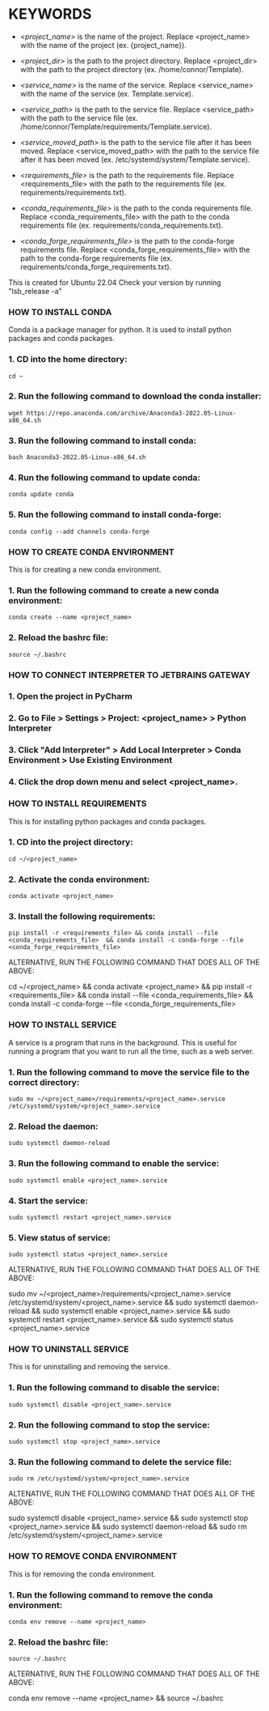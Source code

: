 # KEYWORDS #
- *<project_name>* is the name of the project. Replace <project_name> with the name of the project (ex. {project_name}).

- *<project_dir>* is the path to the project directory. Replace <project_dir> with the path to the project directory (ex. /home/connor/Template).

- *<service_name>* is the name of the service. Replace <service_name> with the name of the service (ex. Template.service).

- *<service_path>* is the path to the service file. Replace <service_path> with the path to the service file (ex. /home/connor/Template/requirements/Template.service).

- *<service_moved_path>* is the path to the service file after it has been moved. Replace <service_moved_path> with the path to the service file after it has been moved (ex. /etc/systemd/system/Template.service).

- *<requirements_file>* is the path to the requirements file. Replace <requirements_file> with the path to the requirements file (ex. requirements/requirements.txt).

- *<conda_requirements_file>* is the path to the conda requirements file. Replace <conda_requirements_file> with the path to the conda requirements file (ex. requirements/conda_requirements.txt).

- *<conda_forge_requirements_file>* is the path to the conda-forge requirements file. Replace <conda_forge_requirements_file> with the path to the conda-forge requirements file (ex. requirements/conda_forge_requirements.txt).





This is created for Ubuntu 22.04 Check your version by running "lsb_release -a"




### HOW TO INSTALL CONDA ###


Conda is a package manager for python. It is used to install python packages and conda packages.


### 1. CD into the home directory: ###

    cd ~


### 2. Run the following command to download the conda installer: ###

    wget https://repo.anaconda.com/archive/Anaconda3-2022.05-Linux-x86_64.sh


### 3. Run the following command to install conda: ###

    bash Anaconda3-2022.05-Linux-x86_64.sh


### 4. Run the following command to update conda: ###

    conda update conda


### 5. Run the following command to install conda-forge: ###

    conda config --add channels conda-forge




### HOW TO CREATE CONDA ENVIRONMENT ###


This is for creating a new conda environment.


### 1. Run the following command to create a new conda environment: ###

    conda create --name <project_name>


### 2. Reload the bashrc file: ###

    source ~/.bashrc

    



### HOW TO CONNECT INTERPRETER TO JETBRAINS GATEWAY ###


### 1. Open the project in PyCharm ###


### 2. Go to File > Settings > Project: <project_name> > Python Interpreter ###


### 3. Click "Add Interpreter" > Add Local Interpreter > Conda Environment > Use Existing Environment ###


### 4. Click the drop down menu and select <project_name>. ###




### HOW TO INSTALL REQUIREMENTS ###


This is for installing python packages and conda packages.


### 1. CD into the project directory: ###

    cd ~/<project_name>


### 2. Activate the conda environment: ###

    conda activate <project_name>


### 3. Install the following requirements: ###

    pip install -r <requirements_file> && conda install --file <conda_requirements_file>  && conda install -c conda-forge --file <conda_forge_requirements_file>


ALTERNATIVE, RUN THE FOLLOWING COMMAND THAT DOES ALL OF THE ABOVE:

cd ~/<project_name> && conda activate <project_name> && pip install -r <requirements_file> && conda install --file <conda_requirements_file>  && conda install -c conda-forge --file <conda_forge_requirements_file>




### HOW TO INSTALL SERVICE ###


A service is a program that runs in the background. This is useful for running a program that you want to run all the time, such as a web server.


### 1. Run the following command to move the service file to the correct directory: ###

    sudo mv ~/<project_name>/requirements/<project_name>.service /etc/systemd/system/<project_name>.service


### 2. Reload the daemon: ###

    sudo systemctl daemon-reload    


### 3. Run the following command to enable the service: ###

    sudo systemctl enable <project_name>.service


### 4. Start the service: ###

    sudo systemctl restart <project_name>.service


### 5. View status of service: ###

    sudo systemctl status <project_name>.service


ALTERNATIVE, RUN THE FOLLOWING COMMAND THAT DOES ALL OF THE ABOVE:

sudo mv ~/<project_name>/requirements/<project_name>.service /etc/systemd/system/<project_name>.service && sudo systemctl daemon-reload && sudo systemctl enable <project_name>.service && sudo systemctl restart <project_name>.service && sudo systemctl status <project_name>.service




### HOW TO UNINSTALL SERVICE ###


This is for uninstalling and removing the service.


### 1. Run the following command to disable the service: ###

    sudo systemctl disable <project_name>.service


### 2. Run the following command to stop the service: ###

    sudo systemctl stop <project_name>.service


### 3. Run the following command to delete the service file: ###

    sudo rm /etc/systemd/system/<project_name>.service


ALTENATIVE, RUN THE FOLLOWING COMMAND THAT DOES ALL OF THE ABOVE:

sudo systemctl disable <project_name>.service && sudo systemctl stop <project_name>.service && sudo systemctl daemon-reload && sudo rm /etc/systemd/system/<project_name>.service




### HOW TO REMOVE CONDA ENVIRONMENT ###


This is for removing the conda environment.


### 1. Run the following command to remove the conda environment: ###

    conda env remove --name <project_name>


### 2. Reload the bashrc file: ###

    source ~/.bashrc


ALTERNATIVE, RUN THE FOLLOWING COMMAND THAT DOES ALL OF THE ABOVE:

conda env remove --name <project_name> && source ~/.bashrc






